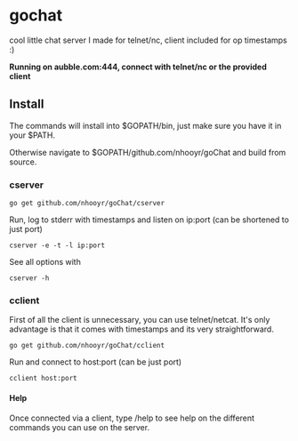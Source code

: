 # gochat
cool little chat server I made for telnet/nc, client included for op timestamps :)

**Running on aubble.com:444, connect with telnet/nc or the provided client**

## Install

The commands will install into $GOPATH/bin, just make sure you have it in your $PATH.

Otherwise navigate to $GOPATH/github.com/nhooyr/goChat and build from source.

### cserver

	go get github.com/nhooyr/goChat/cserver

Run, log to stderr with timestamps and listen on ip:port (can be shortened to just port)

	cserver -e -t -l ip:port

See all options with

	cserver -h

### cclient
First of all the client is unnecessary, you can use telnet/netcat. It's only advantage is that it comes with timestamps and its very straightforward.

	go get github.com/nhooyr/goChat/cclient

Run and connect to host:port (can be just port)

	cclient host:port

#### Help

Once connected via a client, type /help to see help on the different commands you can use on the server.
